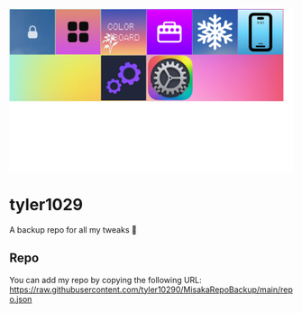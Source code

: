 ![Icon](https://raw.githubusercontent.com/tyler10290/MisakaRepoBackup/main/RepoAssets/repobanner.png)
# tyler1029
A backup repo for all my tweaks 🍓

## Repo
You can add my repo by copying the following URL: https://raw.githubusercontent.com/tyler10290/MisakaRepoBackup/main/repo.json
